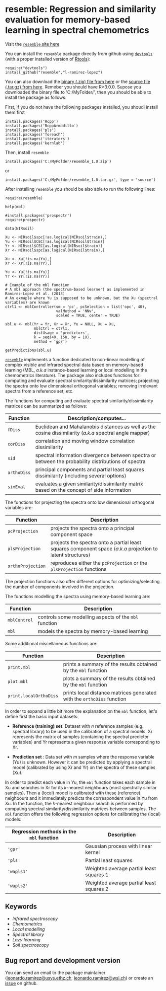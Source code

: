 # resemble: Regression and similarity evaluation for memory-based learning in spectral chemometrics

Visit the [`resemble` site here](http://l-ramirez-lopez.github.io/resemble/)

You can install the `resemble` package directly from github using [`devtools`](http://cran.r-project.org/web/packages/devtools/index.html) (with a proper installed version of [Rtools](http://cran.r-project.org/bin/windows/Rtools/)):

```
require("devtools")
install_github("resemble","l-ramirez-lopez")
```

You can also download the [binary (.zip) file from here](https://github.com/l-ramirez-lopez/resemble/blob/master/Installers/resemble_1.0.zip?raw=true) or the [source file (.tar.gz) from here](https://github.com/l-ramirez-lopez/resemble/blob/master/Installers/resemble_1.0.tar.gz?raw=true). Remeber you should have R>3.0.0. Supose you downloaded the binary file to 'C:/MyFolder/', then you should be able to install the package as follows:

First, if you do not have the following packages installed, you shoudl install them first
```
install.packages('Rcpp')
install.packages('RcppArmadillo')
install.packages('pls')
install.packages('foreach')
install.packages('iterators')
install.packages('kernlab')
```
Then, install `resemble`

```
install.packages('C:/MyFolder/resemble_1.0.zip')
````
or

```
install.packages('C:/MyFolder/resemble_1.0.tar.gz', type = 'source')
```

After installing `resemble` you should be also able to run the following lines:

```
require(resemble)

help(mbl)

#install.packages('prospectr')
require(prospectr)

data(NIRsoil)

Xu <- NIRsoil$spc[!as.logical(NIRsoil$train),]
Yu <- NIRsoil$CEC[!as.logical(NIRsoil$train)]
Yr <- NIRsoil$CEC[as.logical(NIRsoil$train)]
Xr <- NIRsoil$spc[as.logical(NIRsoil$train),]

Xu <- Xu[!is.na(Yu),]
Xr <- Xr[!is.na(Yr),]

Yu <- Yu[!is.na(Yu)]
Yr <- Yr[!is.na(Yr)]

# Example of the mbl function
# A mbl approach (the spectrum-based learner) as implemented in Ramirez-Lopez et al. (2013)
# An exmaple where Yu is supposed to be unknown, but the Xu (spectral variables) are known
ctrl1 <- mblController(sm = 'pc', pcSelection = list('opc', 40),
                       valMethod = 'NNv',
                       scaled = TRUE, center = TRUE)

sbl.u <- mbl(Yr = Yr, Xr = Xr, Yu = NULL, Xu = Xu,
             mblCtrl = ctrl1,
             distUsage = 'predictors',
             k = seq(40, 150, by = 10),
             method = 'gpr')

getPredictions(sbl.u)
````

[`resemble`](http://l-ramirez-lopez.github.io/resemble/) implements a function dedicated to non-linear modelling of complex visible and infrared spectral data based on memory-based learning (MBL, _a.k.a_ instance-based learning or local modelling in the chemometrics literature). The package also includes functions for: computing and evaluate spectral similarity/dissimilarity matrices; projecting the spectra onto low dimensional orthogonal variables; removing irrelevant spectra from a reference set; etc. 


The functions for computing and evaluate spectral similarity/dissimilarity matrices can be summarized as follows:

| Function                 | Description/computes...                                                                                  |
| -----------------------  | -------------------------------------------------------------------------------------------------------  |
| `fDiss`                  | Euclidean and Mahalanobis distances as well as the cosine dissimilarity (_a.k.a_ spectral angle mapper)  |            
| `corDiss`                | correlation and moving window correlation dissimilarity                                                  |
| `sid`                    | spectral information divergence between spectra or between the probability distributions of spectra      |
| `orthoDiss`              | principal components and partial least squares dissimilarity (including several options)                 | 
| `simEval`                | evaluates a given similarity/dissimilarity matrix based on the concept of side information               |  

The functions for projecting the spectra onto low dimensional orthogonal variables are:

| Function                 | Description                                                                                                  |
| -----------------------  | ------------------------------------------------------------------------------------------------------------ |
| `pcProjection`           | projects the spectra onto a principal component space                                                        |                      
| `plsProjection`          | projects the spectra onto a partial least squares component space  (_a.k.a_ projection to latent structures) |                                      
| `orthoProjection`        | reproduces either the `pcProjection` or the `plsProjection` functions                                        |  

The projection functions also offer different options for optimizing/selecting the number of components involved in the projection.

The functions modelling the spectra using memory-based learning are:

| Function                 | Description                                              |
| -----------------------  | -------------------------------------------------------  |
| `mblControl`             | controls some modelling aspects of the `mbl` function    |                     
| `mbl`                    | models the spectra by memory-based learning              |                                      

Some additional miscellaneous functions are:

| Function                 | Description                                                            |
| -----------------------  | ---------------------------------------------------------------------  |
| `print.mbl`              | prints a summary of the results obtained by the `mbl` function         |                     
| `plot.mbl`               | plots a summary of the results obtained by the `mbl` function          |       
| `print.localOrthoDiss`   | prints local distance matrices generated with the `orthoDiss` function |

In order to expand a little bit more the explanation on the `mbl` function, let's define first the basic input datasets:

* __Reference (training) set__: Dataset with *n* reference samples (e.g. spectral library) to be used in the calibration of a spectral models. Xr represents the matrix of samples (containing the spectral predictor variables) and Yr represents a given response variable corresponding to Xr.

* __Prediction set__ : Data set with _m_ samples where the response variable (Yu) is unknown. However it can be predicted by applying a spectral model (calibrated by using Xr and Yr) on the spectra of these samples (Xu). 

In order to predict each value in Yu, the `mbl` function takes each sample in Xu and searches in Xr for its _k_-nearest neighbours (most spectrally similar samples). Then a (local) model is calibrated with these (reference) neighbours and it immediately predicts the correspondent value in Yu from Xu. In the function, the _k_-nearest neighbour search is performed by computing spectral similarity/dissimilarity matrices between samples. The `mbl` function offers the following regression options for calibrating the (local) models:
                          
| Regression methods in the `mbl` function | Description                                                                             
| ---------------------------------------  | ----------------------------------------- | 
| `'gpr'`                                  | Gaussian process with linear kernel       | 
| `'pls'`                                  | Partial least squares                     | 
| `'wapls1'`                               | Weighted average partial least squares 1  | 
| `'wapls2'`                               | Weighted average partial least squares 2  | 

## Keywords
* _Infrared spectroscopy_
* _Chemometrics_
* _Local modelling_
* _Spectral library_
* _Lazy learning_
* _Soil spectroscopy_

## Bug report and development version

You can send an email to the package maintainer (<leonardo.ramirez@usys.ethz.ch>; <leonardo.ramirez@wsl.ch>) or create an [issue](https://github.com/l-ramirez-lopez/resemble/issues) on github. 
